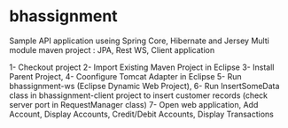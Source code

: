 # bhassignment
Sample API application useing Spring Core, Hibernate and Jersey
Multi module maven project : JPA, Rest WS, Client application


1- Checkout project
2- Import Existing Maven Project in Eclipse
3- Install Parent Project,
4- Coonfigure Tomcat Adapter in Eclipse
5- Run bhassignment-ws (Eclipse Dynamic Web Project), 
6- Run InsertSomeData class in bhassignment-client project to insert customer records (check server port in RequestManager class)
7- Open web application, Add Account, Display Accounts, Credit/Debit Accounts, Display Transactions
